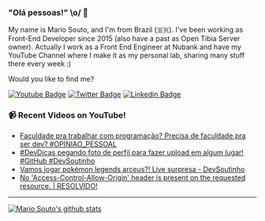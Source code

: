 ### "Olá pessoas!" \o/ 👋

My name is Mario Souto, and I'm from Brazil (🇧🇷). I've been working as Front-End Developer since 2015 (also have a past as Open Tibia Server owner). Actually I work as a Front End Engineer at Nubank and have my YouTube Channel where I make it as my personal lab, sharing many stuff there every week :)

Would you like to find me?

[![Youtube Badge](https://img.shields.io/badge/-Youtube-FF0000?style=flat-square&labelColor=FF0000&logo=youtube&logoColor=white&link=https://youtube.com/c/DevSoutinho)](https://youtube.com/c/DevSoutinho)
[![Twitter Badge](https://img.shields.io/badge/-Twitter-1ca0f1?style=flat-square&labelColor=1ca0f1&logo=twitter&logoColor=white&link=https://twitter.com/omariosouto)](https://twitter.com/omariosouto)
[![Linkedin Badge](https://img.shields.io/badge/-LinkedIn-blue?style=flat-square&logo=Linkedin&logoColor=white&link=https://www.linkedin.com/in/omariosouto)](https://www.linkedin.com/in/omariosouto)

### 📹 Recent Videos on YouTube!

<!-- YOUTUBE:START -->
- [Faculdade pra trabalhar com programação? Precisa de faculdade pra ser dev? #OPINIAO_PESSOAL](https://www.youtube.com/watch?v=C_0hpYvH2AM)
- [#DevDicas pegando foto de perfil para fazer upload em algum lugar! #GitHub #DevSoutinho](https://www.youtube.com/watch?v=23rjjk9vVYc)
- [Vamos jogar pokémon legends arceus?! Live surpresa - DevSoutinho](https://www.youtube.com/watch?v=DN9fgVrZi8k)
- [No &#39;Access-Control-Allow-Origin&#39; header is present on the requested resource. | RESOLVIDO!](https://www.youtube.com/watch?v=bk661C4WY6I)
<!-- YOUTUBE:END -->

____


[![Mario Souto's github stats](https://github-readme-stats.vercel.app/api?username=omariosouto&theme=dark&show_icons=true&count_private=true)](https://github.com/omariosouto)

